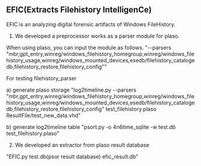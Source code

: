 ## EFIC(Extracts Filehistory IntelligenCe) 

EFIC is an analyzing digital forensic artifacts of Windows FileHistory.

1. We developed a preprocessor works as a parser module for plaso.

When using plaso, you can input the module as follows.
"--parsers "mbr,gpt_entry,winreg/windows_filehistory_homegroup,winreg/windows_filehistory_usage,winreg/windows_mounted_devices,esedb/filehistory_catalogedb,filehistory_restore,filehistory_config""

For testing filehistory_parser

a) generate plaso storage
"log2timeline.py --parsers "mbr,gpt_entry,winreg/windows_filehistory_homegroup,winreg/windows_filehistory_usage,winreg/windows_mounted_devices,esedb/filehistory_catalogedb,filehistory_restore,filehistory_config" test_filehistory.plaso ResultFile/test_new_data.vhd"

b) generate log2timeline table
"psort.py -o 4n6time_sqlite -w test.db test_filehistory.plaso"

2. We developed an extractor from plaso result database

"EFIC.py test.db(psor result database) efic_result.db"
